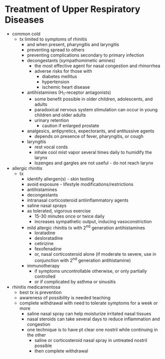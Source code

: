 # Treatment of Upper Respiratory Diseases

- common cold
    - tx limited to symptoms of rhinitis
        - and when present, pharyngitis and laryngitis
        - preventing spread to others
        - preventing complications secondary to primary infection
        - decongestants (sympathomimetic amines)
            - the most effective agent for nasal congestion and rhinorrhea
            - adverse risks for those with
                - diabetes mellitus
                - hypertension
                - ischemic heart disease
        - antihistamines (H<sub>1</sub>-receptor antagonists)
            - some benefit possible in older children, adolescents, and adults
            - paradoxical nervous system stimulation can occur in young children and older adults
            - urinary retention
                - caution if enlarged prostate
        - analgesics, antipyretics, expectorants, and antitussive agents
            - depends on presence of fever, pharyngitis, or cough
        - laryngitis
            - rest vocal cords
            - inhale cool mist vapor several times daily to humidify the larynx
            - lozenges and gargles are not useful - do not reach larynx
- allergic rhinitis
    - tx
        - identify allergen(s) - skin testing
        - avoid exposure - lifestyle modifications/restrictions
        - antihistamines
        - decongestants
        - intranasal corticosteroid antiinflammatory agents
        - saline nasal sprays
        - as tolerated, vigorous exercise
            - 15-30 minutes once or twice daily
            - increases sympathetic output, inducing vasoconstriction
        - mild allergic rhinitis tx with 2<sup>nd</sup> generation antihistamines
            - loratadine
            - desloratadine
            - cetirizine
            - fexofenadine
            - or, nasal corticosteroid alone (if moderate to severe, use in conjunction with 2<sup>nd</sup> generation antihistamine)
        - immunotherapy
            - if symptoms uncontrollable otherwise, or only partially controlled
            - or if complicated by asthma or sinusitis
- rhinitis medicamentosa
    - best tx is prevention
    - awareness of possibility is needed teaching
    - complete withdrawal with need to tolerate symptoms for a week or more
        - saline nasal spray can help moisturize irritated nasal tissues
        - nasal steroids can take several days to reduce inflammation and congestion
        - one technique is to have pt clear one nostril while continuing in the other
            - saline or corticosteroid nasal spray in untreated nostril possible
            - then complete withdrawal
